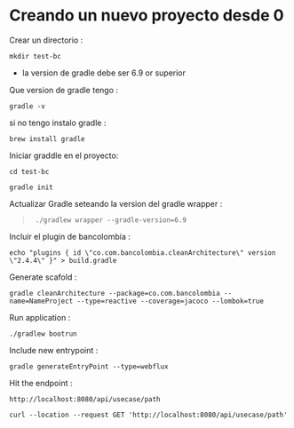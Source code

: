 # Creando un nuevo proyecto desde 0


Crear un directorio :

`mkdir test-bc`

* la version de gradle debe ser 6.9 or superior

Que version de gradle tengo :

`gradle -v `

si no tengo instalo gradle :

`brew install gradle`

Iniciar graddle en el proyecto:

`cd test-bc`

`gradle init`

Actualizar Gradle seteando la version del gradle wrapper :
>` ./gradlew wrapper --gradle-version=6.9`


Incluir el plugin de bancolombia :

`
echo "plugins {
    id \"co.com.bancolombia.cleanArchitecture\" version \"2.4.4\"
}" > build.gradle
`

Generate scafold : 

`gradle cleanArchitecture --package=co.com.bancolombia --name=NameProject --type=reactive --coverage=jacoco --lombok=true`

Run application :

`./gradlew bootrun`

Include new entrypoint :

`gradle generateEntryPoint --type=webflux`

Hit the endpoint :

`http://localhost:8080/api/usecase/path`

`curl --location --request GET 'http://localhost:8080/api/usecase/path'
`
